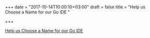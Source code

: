 +++
date = "2017-10-14T10:00:10+03:00"
draft = false
title = "Help us Choose a Name for our Go IDE  "

+++

<p><a href="https://blog.jetbrains.com/go/2017/10/13/help-us-choose-a-name-for-our-go-ide/">Help us Choose a Name for our Go IDE  </a></p>

